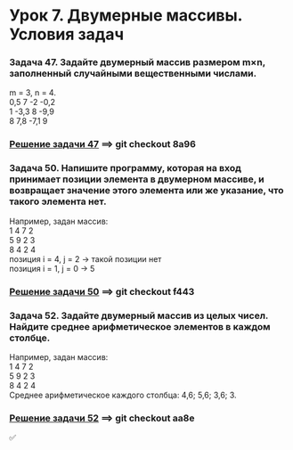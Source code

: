 # Урок 7. Двумерные массивы. Условия задач
  
### Задача 47. Задайте двумерный массив размером m×n, заполненный случайными вещественными числами.  

m = 3, n = 4.  
0,5 7 -2 -0,2  
1 -3,3 8 -9,9  
8 7,8 -7,1 9  

### [Решение задачи 47](https://github.com/Maxmegapixel/HomeWorkCShapr7/blob/8a96cb535acae9c114cd4d7d5e4f319f85feb647/Program.cs) ==> git checkout 8a96

###  Задача 50. Напишите программу, которая на вход принимает позиции элемента в двумерном массиве, и возвращает значение этого элемента или же указание, что такого элемента нет.

Например, задан массив:  
1 4 7 2  
5 9 2 3  
8 4 2 4   
позиция i = 4, j = 2 -> такой позиции нет  
позиция i = 1, j = 0 -> 5

### [Решение задачи 50](https://github.com/Maxmegapixel/HomeWorkCShapr7/blob/f44337584b9a602cd37a136ebfd5237a330b8da9/Program.cs)  ==> git checkout f443


### Задача 52. Задайте двумерный массив из целых чисел. Найдите среднее арифметическое элементов в каждом столбце.

Например, задан массив:  
1 4 7 2  
5 9 2 3  
8 4 2 4  
Среднее арифметическое каждого столбца: 4,6; 5,6; 3,6; 3.  

### [Решение задачи 52](https://github.com/Maxmegapixel/HomeWorkCShapr7/blob/aa8e76365831c142e5bad72e32c1ef84dc04bb18/Program.cs) ==> git checkout aa8e

:white_check_mark:
